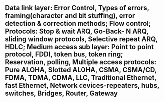 Data link layer: Error Control, Types of errors, framing(character and bit stuffing), error detection &
correction methods; Flow control; Protocols: Stop & wait ARQ, Go-Back- N ARQ, sliding window
protocols, Selective repeat ARQ, HDLC;
Medium access sub layer: Point to point protocol, FDDI, token bus, token ring; Reservation, polling,
Multiple access protocols: Pure ALOHA, Slotted ALOHA, CSMA, CSMA/CD, FDMA, TDMA, CDMA,
LLC, Traditional Ethernet, fast Ethernet, Network devices-repeaters, hubs, switches, Bridges, Router,
Gateway
------------------------------------------------------------------------------------------------------- 
